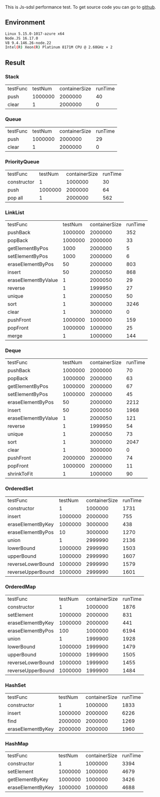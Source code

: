 This is Js-sdsl performance test. To get source code you can go to [github](https://github.com/js-sdsl/js-sdsl/tree/main/performance).

## Environment

```bash
Linux 5.15.0-1017-azure x64
Node.JS 16.17.0
V8 9.4.146.26-node.22
Intel(R) Xeon(R) Platinum 8171M CPU @ 2.60GHz × 2
```

## Result

### Stack

<table>
  <tr>
    <td>testFunc</td>
    <td>testNum</td>
    <td>containerSize</td>
    <td>runTime</td>
  </tr>
  <tr>
    <td>push</td>
    <td>1000000</td>
    <td>2000000</td>
    <td>40</td>
  </tr>
  <tr>
    <td>clear</td>
    <td>1</td>
    <td>2000000</td>
    <td>0</td>
  </tr>
</table>

### Queue

<table>
  <tr>
    <td>testFunc</td>
    <td>testNum</td>
    <td>containerSize</td>
    <td>runTime</td>
  </tr>
  <tr>
    <td>push</td>
    <td>1000000</td>
    <td>2000000</td>
    <td>29</td>
  </tr>
  <tr>
    <td>clear</td>
    <td>1</td>
    <td>2000000</td>
    <td>0</td>
  </tr>
</table>

### PriorityQueue

<table>
  <tr>
    <td>testFunc</td>
    <td>testNum</td>
    <td>containerSize</td>
    <td>runTime</td>
  </tr>
  <tr>
    <td>constructor</td>
    <td>1</td>
    <td>1000000</td>
    <td>30</td>
  </tr>
  <tr>
    <td>push</td>
    <td>1000000</td>
    <td>2000000</td>
    <td>64</td>
  </tr>
  <tr>
    <td>pop all</td>
    <td>1</td>
    <td>2000000</td>
    <td>562</td>
  </tr>
</table>

### LinkList

<table>
  <tr>
    <td>testFunc</td>
    <td>testNum</td>
    <td>containerSize</td>
    <td>runTime</td>
  </tr>
  <tr>
    <td>pushBack</td>
    <td>1000000</td>
    <td>2000000</td>
    <td>352</td>
  </tr>
  <tr>
    <td>popBack</td>
    <td>1000000</td>
    <td>2000000</td>
    <td>33</td>
  </tr>
  <tr>
    <td>getElementByPos</td>
    <td>1000</td>
    <td>2000000</td>
    <td>5</td>
  </tr>
  <tr>
    <td>setElementByPos</td>
    <td>1000</td>
    <td>2000000</td>
    <td>6</td>
  </tr>
  <tr>
    <td>eraseElementByPos</td>
    <td>50</td>
    <td>2000000</td>
    <td>803</td>
  </tr>
  <tr>
    <td>insert</td>
    <td>50</td>
    <td>2000050</td>
    <td>868</td>
  </tr>
  <tr>
    <td>eraseElementByValue</td>
    <td>1</td>
    <td>2000050</td>
    <td>29</td>
  </tr>
  <tr>
    <td>reverse</td>
    <td>1</td>
    <td>1999950</td>
    <td>27</td>
  </tr>
  <tr>
    <td>unique</td>
    <td>1</td>
    <td>2000050</td>
    <td>50</td>
  </tr>
  <tr>
    <td>sort</td>
    <td>1</td>
    <td>3000000</td>
    <td>3246</td>
  </tr>
  <tr>
    <td>clear</td>
    <td>1</td>
    <td>3000000</td>
    <td>0</td>
  </tr>
  <tr>
    <td>pushFront</td>
    <td>1000000</td>
    <td>1000000</td>
    <td>159</td>
  </tr>
  <tr>
    <td>popFront</td>
    <td>1000000</td>
    <td>1000000</td>
    <td>25</td>
  </tr>
  <tr>
    <td>merge</td>
    <td>1</td>
    <td>1000000</td>
    <td>144</td>
  </tr>
</table>

### Deque

<table>
  <tr>
    <td>testFunc</td>
    <td>testNum</td>
    <td>containerSize</td>
    <td>runTime</td>
  </tr>
  <tr>
    <td>pushBack</td>
    <td>1000000</td>
    <td>2000000</td>
    <td>70</td>
  </tr>
  <tr>
    <td>popBack</td>
    <td>1000000</td>
    <td>2000000</td>
    <td>63</td>
  </tr>
  <tr>
    <td>getElementByPos</td>
    <td>1000000</td>
    <td>2000000</td>
    <td>67</td>
  </tr>
  <tr>
    <td>setElementByPos</td>
    <td>1000000</td>
    <td>2000000</td>
    <td>45</td>
  </tr>
  <tr>
    <td>eraseElementByPos</td>
    <td>50</td>
    <td>2000000</td>
    <td>2212</td>
  </tr>
  <tr>
    <td>insert</td>
    <td>50</td>
    <td>2000050</td>
    <td>1968</td>
  </tr>
  <tr>
    <td>eraseElementByValue</td>
    <td>1</td>
    <td>2000050</td>
    <td>121</td>
  </tr>
  <tr>
    <td>reverse</td>
    <td>1</td>
    <td>1999950</td>
    <td>54</td>
  </tr>
  <tr>
    <td>unique</td>
    <td>1</td>
    <td>2000050</td>
    <td>73</td>
  </tr>
  <tr>
    <td>sort</td>
    <td>1</td>
    <td>3000000</td>
    <td>2047</td>
  </tr>
  <tr>
    <td>clear</td>
    <td>1</td>
    <td>3000000</td>
    <td>0</td>
  </tr>
  <tr>
    <td>pushFront</td>
    <td>2000000</td>
    <td>2000000</td>
    <td>74</td>
  </tr>
  <tr>
    <td>popFront</td>
    <td>1000000</td>
    <td>2000000</td>
    <td>11</td>
  </tr>
  <tr>
    <td>shrinkToFit</td>
    <td>1</td>
    <td>1000000</td>
    <td>90</td>
  </tr>
</table>

### OrderedSet

<table>
  <tr>
    <td>testFunc</td>
    <td>testNum</td>
    <td>containerSize</td>
    <td>runTime</td>
  </tr>
  <tr>
    <td>constructor</td>
    <td>1</td>
    <td>1000000</td>
    <td>1731</td>
  </tr>
  <tr>
    <td>insert</td>
    <td>1000000</td>
    <td>2000000</td>
    <td>755</td>
  </tr>
  <tr>
    <td>eraseElementByKey</td>
    <td>1000000</td>
    <td>3000000</td>
    <td>438</td>
  </tr>
  <tr>
    <td>eraseElementByPos</td>
    <td>10</td>
    <td>3000000</td>
    <td>1270</td>
  </tr>
  <tr>
    <td>union</td>
    <td>1</td>
    <td>2999990</td>
    <td>2136</td>
  </tr>
  <tr>
    <td>lowerBound</td>
    <td>1000000</td>
    <td>2999990</td>
    <td>1503</td>
  </tr>
  <tr>
    <td>upperBound</td>
    <td>1000000</td>
    <td>2999990</td>
    <td>1607</td>
  </tr>
  <tr>
    <td>reverseLowerBound</td>
    <td>1000000</td>
    <td>2999990</td>
    <td>1579</td>
  </tr>
  <tr>
    <td>reverseUpperBound</td>
    <td>1000000</td>
    <td>2999990</td>
    <td>1601</td>
  </tr>
</table>

### OrderedMap

<table>
  <tr>
    <td>testFunc</td>
    <td>testNum</td>
    <td>containerSize</td>
    <td>runTime</td>
  </tr>
  <tr>
    <td>constructor</td>
    <td>1</td>
    <td>1000000</td>
    <td>1876</td>
  </tr>
  <tr>
    <td>setElement</td>
    <td>1000000</td>
    <td>2000000</td>
    <td>831</td>
  </tr>
  <tr>
    <td>eraseElementByKey</td>
    <td>1000000</td>
    <td>2000000</td>
    <td>441</td>
  </tr>
  <tr>
    <td>eraseElementByPos</td>
    <td>100</td>
    <td>1000000</td>
    <td>6194</td>
  </tr>
  <tr>
    <td>union</td>
    <td>1</td>
    <td>1999900</td>
    <td>1928</td>
  </tr>
  <tr>
    <td>lowerBound</td>
    <td>1000000</td>
    <td>1999900</td>
    <td>1479</td>
  </tr>
  <tr>
    <td>upperBound</td>
    <td>1000000</td>
    <td>1999900</td>
    <td>1505</td>
  </tr>
  <tr>
    <td>reverseLowerBound</td>
    <td>1000000</td>
    <td>1999900</td>
    <td>1455</td>
  </tr>
  <tr>
    <td>reverseUpperBound</td>
    <td>1000000</td>
    <td>1999900</td>
    <td>1484</td>
  </tr>
</table>

### HashSet

<table>
  <tr>
    <td>testFunc</td>
    <td>testNum</td>
    <td>containerSize</td>
    <td>runTime</td>
  </tr>
  <tr>
    <td>constructor</td>
    <td>1</td>
    <td>1000000</td>
    <td>1833</td>
  </tr>
  <tr>
    <td>insert</td>
    <td>1000000</td>
    <td>2000000</td>
    <td>6226</td>
  </tr>
  <tr>
    <td>find</td>
    <td>2000000</td>
    <td>2000000</td>
    <td>1269</td>
  </tr>
  <tr>
    <td>eraseElementByKey</td>
    <td>2000000</td>
    <td>2000000</td>
    <td>1960</td>
  </tr>
</table>

### HashMap

<table>
  <tr>
    <td>testFunc</td>
    <td>testNum</td>
    <td>containerSize</td>
    <td>runTime</td>
  </tr>
  <tr>
    <td>constructor</td>
    <td>1</td>
    <td>1000000</td>
    <td>3394</td>
  </tr>
  <tr>
    <td>setElement</td>
    <td>1000000</td>
    <td>1000000</td>
    <td>4679</td>
  </tr>
  <tr>
    <td>getElementByKey</td>
    <td>1000000</td>
    <td>1000000</td>
    <td>3426</td>
  </tr>
  <tr>
    <td>eraseElementByKey</td>
    <td>1000000</td>
    <td>1000000</td>
    <td>4688</td>
  </tr>
</table>
